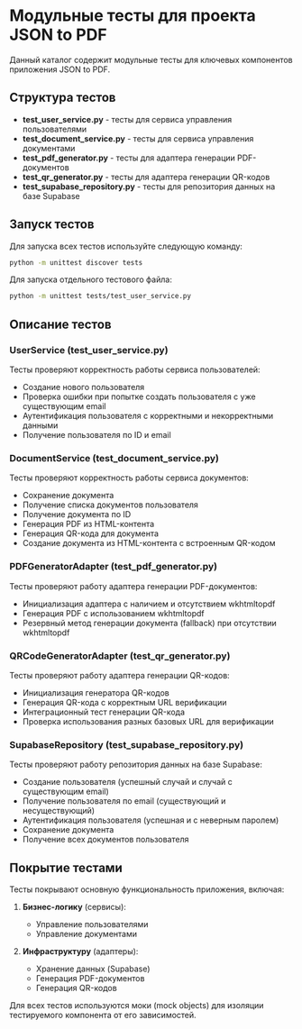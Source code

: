 # Модульные тесты для проекта JSON to PDF

Данный каталог содержит модульные тесты для ключевых компонентов приложения JSON to PDF.

## Структура тестов

- **test_user_service.py** - тесты для сервиса управления пользователями
- **test_document_service.py** - тесты для сервиса управления документами
- **test_pdf_generator.py** - тесты для адаптера генерации PDF-документов
- **test_qr_generator.py** - тесты для адаптера генерации QR-кодов
- **test_supabase_repository.py** - тесты для репозитория данных на базе Supabase

## Запуск тестов

Для запуска всех тестов используйте следующую команду:

```bash
python -m unittest discover tests
```

Для запуска отдельного тестового файла:

```bash
python -m unittest tests/test_user_service.py
```

## Описание тестов

### UserService (test_user_service.py)

Тесты проверяют корректность работы сервиса пользователей:
- Создание нового пользователя
- Проверка ошибки при попытке создать пользователя с уже существующим email
- Аутентификация пользователя с корректными и некорректными данными
- Получение пользователя по ID и email

### DocumentService (test_document_service.py)

Тесты проверяют корректность работы сервиса документов:
- Сохранение документа
- Получение списка документов пользователя
- Получение документа по ID
- Генерация PDF из HTML-контента
- Генерация QR-кода для документа
- Создание документа из HTML-контента с встроенным QR-кодом

### PDFGeneratorAdapter (test_pdf_generator.py)

Тесты проверяют работу адаптера генерации PDF-документов:
- Инициализация адаптера с наличием и отсутствием wkhtmltopdf
- Генерация PDF с использованием wkhtmltopdf
- Резервный метод генерации документа (fallback) при отсутствии wkhtmltopdf

### QRCodeGeneratorAdapter (test_qr_generator.py)

Тесты проверяют работу адаптера генерации QR-кодов:
- Инициализация генератора QR-кодов
- Генерация QR-кода с корректным URL верификации
- Интеграционный тест генерации QR-кода
- Проверка использования разных базовых URL для верификации

### SupabaseRepository (test_supabase_repository.py)

Тесты проверяют работу репозитория данных на базе Supabase:
- Создание пользователя (успешный случай и случай с существующим email)
- Получение пользователя по email (существующий и несуществующий)
- Аутентификация пользователя (успешная и с неверным паролем)
- Сохранение документа
- Получение всех документов пользователя

## Покрытие тестами

Тесты покрывают основную функциональность приложения, включая:

1. **Бизнес-логику** (сервисы):
   - Управление пользователями
   - Управление документами

2. **Инфраструктуру** (адаптеры):
   - Хранение данных (Supabase)
   - Генерация PDF-документов
   - Генерация QR-кодов

Для всех тестов используются моки (mock objects) для изоляции тестируемого компонента от его зависимостей. 
